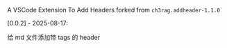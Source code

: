 A VSCode Extension To Add Headers forked from `ch3rag.addheader-1.1.0`

[0.0.2] - 2025-08-17:

给 md 文件添加带 tags 的 header
